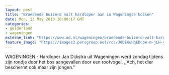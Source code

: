 ```yaml
---
layout: post
title: "Broedende buizerd valt hardloper aan in Wageningse bossen"
date: Mon, 13 May 2019 10:00:17 GMT
categories: 
- gelderland 
- wageningen 
externe_link: "https://www.ad.nl/wageningen/broedende-buizerd-valt-hardloper-aan-in-wageningse-bossen~a9ee44ed/"
feature_image: "https://images3.persgroep.net/rcs/J0DEKuHqEDupe-m-jLH-yAFYkjo/diocontent/147465384/_fitwidth/400/?appId=21791a8992982cd8da851550a453bd7f&quality=0.7"
---
```


WAGENINGEN - Hardloper Jan Dijkstra uit Wageningen werd zondag tijdens zijn rondje door het bos aangevallen door een roofvogel. ,,Ach, het dier beschermt ook maar zijn jongen.’’
